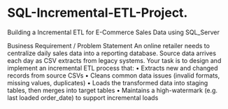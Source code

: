 # SQL-Incremental-ETL-Project.
Building a Incremental ETL for E-Commerce Sales Data using SQL_Server





 Business Requirement / Problem Statement
 An online retailer needs to centralize daily sales data into a reporting database. Source data arrives
 each day as CSV extracts from legacy systems. Your task is to design and implement an incremental
 ETL process that:
 • Extracts new and changed records from source CSVs
 • Cleans common data issues (invalid formats, missing values, duplicates)
 • Loads the transformed data into staging tables, then merges into target tables
 • Maintains a high-watermark (e.g. last loaded order_date) to support incremental loads
